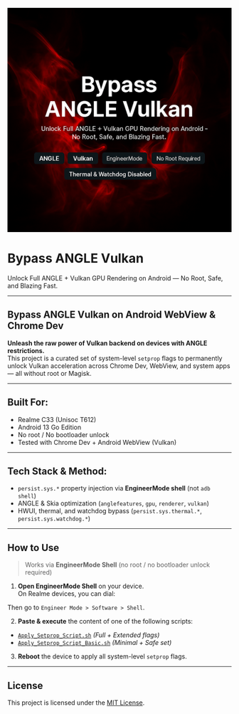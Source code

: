![Bypass ANGLE Vulkan Preview](bypass-angle-vulkan-preview.png)

# Bypass ANGLE Vulkan

Unlock Full ANGLE + Vulkan GPU Rendering on Android — No Root, Safe, and Blazing Fast.

---

## Bypass ANGLE Vulkan on Android WebView & Chrome Dev

**Unleash the raw power of Vulkan backend on devices with ANGLE restrictions.**  
This project is a curated set of system-level `setprop` flags to permanently unlock Vulkan acceleration across Chrome Dev, WebView, and system apps — all without root or Magisk.

---

## Built For:

- Realme C33 (Unisoc T612)  
- Android 13 Go Edition  
- No root / No bootloader unlock  
- Tested with Chrome Dev + Android WebView (Vulkan)  

---

## Tech Stack & Method:

- `persist.sys.*` property injection via **EngineerMode shell** (not `adb shell`)  
- ANGLE & Skia optimization (`anglefeatures`, `gpu`, `renderer`, `vulkan`)  
- HWUI, thermal, and watchdog bypass (`persist.sys.thermal.*`, `persist.sys.watchdog.*`)  

---

## How to Use

> Works via **EngineerMode Shell** (no root / no bootloader unlock required)

1. **Open EngineerMode Shell** on your device.  
   On Realme devices, you can dial:


Then go to `Engineer Mode > Software > Shell`.

2. **Paste & execute** the content of one of the following scripts:

- [`Apply_Setprop_Script.sh`](Apply_Setprop_Script.sh) *(Full + Extended flags)*
- [`Apply_Setprop_Script_Basic.sh`](Apply_Setprop_Script_Basic.sh) *(Minimal + Safe set)*

3. **Reboot** the device to apply all system-level `setprop` flags.

---

## License

This project is licensed under the [MIT License](LICENSE).
